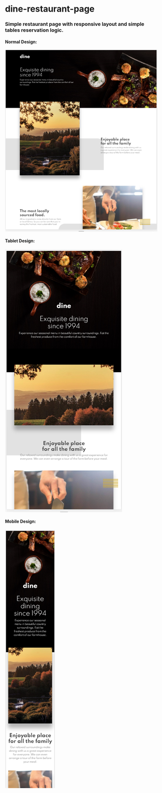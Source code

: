 # dine-restaurant-page
<h3>Simple restaurant page with responsive layout and simple tables reservation logic.</h3>
<h4>Normal Design:</h4>
<img src="docimg/layout.PNG" alt="pagelayout"/> <br>
<h4>Tablet Design:</h4>

<img src="docimg/layout-tablet.PNG" alt="pagelayout"/> <br>

<h4>Mobile Design:</h4>
<img src="docimg/layout-mobile.PNG" alt="pagelayout"/> 

